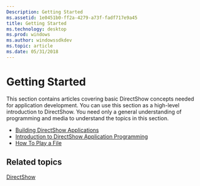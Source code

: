 ```yaml
---
Description: Getting Started
ms.assetid: 1e0451b0-ff2a-4279-a73f-fadf717e9a45
title: Getting Started
ms.technology: desktop
ms.prod: windows
ms.author: windowssdkdev
ms.topic: article
ms.date: 05/31/2018
---
```


# Getting Started

This section contains articles covering basic DirectShow concepts needed for application development. You can use this section as a high-level introduction to DirectShow. You need only a general understanding of programming and media to understand the topics in this section.

-   [Building DirectShow Applications](setting-up-the-build-environment.md)
-   [Introduction to DirectShow Application Programming](introduction-to-directshow-application-programming.md)
-   [How To Play a File](how-to-play-a-file.md)

## Related topics

<dl> <dt>

[DirectShow](directshow.md)
</dt> </dl>

 

 



